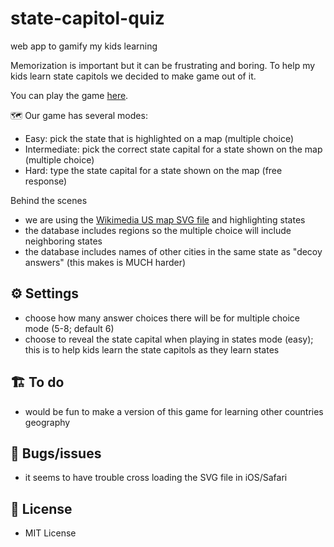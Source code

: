 # state-capitol-quiz
web app to gamify my kids learning

Memorization is important but it can be frustrating and boring. To help my kids learn state capitols we decided to make game out of it.

You can play the game [here](https://nickmmark.github.io/state-capitol-quiz/).

🗺️ Our game has several modes:
* Easy: pick the state that is highlighted on a map (multiple choice)
* Intermediate: pick the correct state capital for a state shown on the map (multiple choice)
* Hard: type the state capital for a state shown on the map (free response)

Behind the scenes
* we are using the [Wikimedia US map SVG file](https://en.m.wikipedia.org/wiki/File:Blank_US_Map_(states_only).svg) and highlighting states
* the database includes regions so the multiple choice will include neighboring states
* the database includes names of other cities in the same state as "decoy answers" (this makes is MUCH harder)

## ⚙️ Settings
* choose how many answer choices there will be for multiple choice mode (5-8; default 6)
* choose to reveal the state capital when playing in states mode (easy); this is to help kids learn the state capitols as they learn states

## 🏗️ To do
* would be fun to make a version of this game for learning other countries geography

## 🐜 Bugs/issues
* it seems to have trouble cross loading the SVG file in iOS/Safari

## 🪪 License
* MIT License
